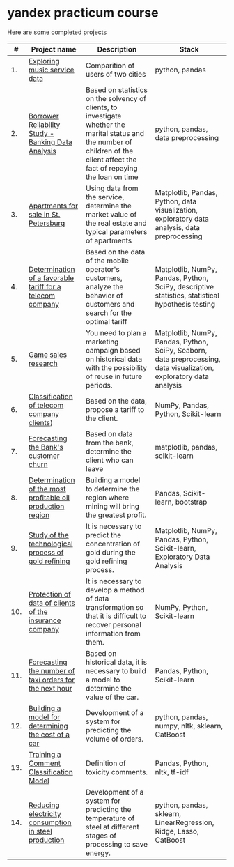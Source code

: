 # yandex practicum course

Here are some completed projects

| #    | Project name                | Description                                                     | Stack                                                         |
| ---- | ------------------------------------------------------------ | ------------------------------------------------------------ | ------------------------------------------------------------ |
| 1.   | [Exploring music service data](https://github.com/VKokotova/ds-portfolio/tree/main/01-music_service_investigation) | Comparition of users of two cities| python, pandas       |
| 2.   | [Borrower Reliability Study - Banking Data Analysis](https://github.com/VKokotova/ds-portfolio/tree/main/02-research_reliaility_borrowes) | Based on statistics on the solvency of clients, to investigate whether the marital status and the number of children of the client affect the fact of repaying the loan on time | python, pandas, data preprocessing |
| 3.   | [Apartments for sale in St. Petersburg](https://github.com/VKokotova/ds-portfolio/tree/main/03-realty_research) | Using data from the service, determine the market value of the real estate and typical parameters of apartments             | Matplotlib, Pandas, Python, data visualization, exploratory data analysis, data preprocessing |
| 4.   | [Determination of a favorable tariff for a telecom company](https://github.com/VKokotova/ds-portfolio/tree/main/04-telecom-tariffes) | Based on the data of the mobile operator's customers, analyze the behavior of customers and search for the optimal tariff| Matplotlib, NumPy, Pandas, Python, SciPy, descriptive statistics, statistical hypothesis testing      |
| 5.   | [Game sales research](https://github.com/VKokotova/ds-portfolio/tree/main/05-games) | You need to plan a marketing campaign based on historical data with the possibility of reuse in future periods. | Matplotlib, NumPy, Pandas, Python, SciPy, Seaborn, data preprocessing, data visualization, exploratory data analysis |
| 6.   | [Classification of telecom company clients](https://github.com/VKokotova/ds-portfolio/tree/main/06-classify-tariffes)) | Based on the data, propose a tariff to the client.             | NumPy, Pandas, Python, Scikit-learn |
| 7.   | [Forecasting the Bank's customer churn](https://github.com/VKokotova/ds-portfolio/tree/main/07-churn-prediction) | Based on data from the bank, determine the client who can leave| matplotlib, pandas, scikit-learn       |
| 8.   | [Determination of the most profitable oil production region](https://github.com/VKokotova/ds-portfolio/tree/main/08-oil-location-selection) | Building a model to determine the region where mining will bring the greatest profit. | Pandas, Scikit-learn, bootstrap |
| 9.   | [Study of the technological process of gold refining](https://github.com/VKokotova/ds-portfolio/tree/main/09-recovery-of-gold-from-ore) | It is necessary to predict the concentration of gold during the gold refining process.             | Matplotlib, NumPy, Pandas, Python, Scikit-learn, Exploratory Data Analysis |
| 10.   | [Protection of data of clients of the insurance company](https://github.com/VKokotova/ds-portfolio/tree/main/10-protection-personal-data) | It is necessary to develop a method of data transformation so that it is difficult to recover personal information from them.| NumPy, Python, Scikit-learn      |
| 11.   | [Forecasting the number of taxi orders for the next hour](https://github.com/VKokotova/ds-portfolio/tree/main/11-prediction-car-prices) | Based on historical data, it is necessary to build a model to determine the value of the car. | Pandas, Python, Scikit-learn |
| 12.   | [Building a model for determining the cost of a car](https://github.com/VKokotova/ds-portfolio/tree/main/12-predicition-taxi-orders) | Development of a system for predicting the volume of orders.             | python, pandas, numpy, nltk, sklearn, CatBoost |
| 13.   | [Training a Comment Classification Model](https://github.com/VKokotova/ds-portfolio/tree/main/13-toxic-comments) | Definition of toxicity comments. | Pandas, Python, nltk, tf-idf |
| 14.   | [Reducing electricity consumption in steel production](https://github.com/VKokotova/ds-portfolio/tree/main/14-final-project) | Development of a system for predicting the temperature of steel at different stages of processing to save energy.             | python, pandas, sklearn, LinearRegression, Ridge, Lasso, CatBoost |	
